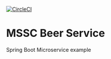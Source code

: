 [![CircleCI](https://dl.circleci.com/status-badge/img/gh/Andika102/mssc-beer-service/tree/master.svg?style=svg)](https://dl.circleci.com/status-badge/redirect/gh/Andika102/mssc-beer-service/tree/master)

# MSSC Beer Service

Spring Boot Microservice example
